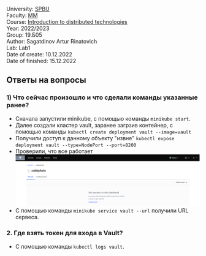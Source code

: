 University: [SPBU](https://spbu.ru/)  
Faculty: [MM](https://math.spbu.ru/rus/)  
Course: [Introduction to distributed technologies](https://github.com/itmo-ict-faculty/introduction-to-distributed-technologies)  
Year: 2022/2023  
Group: 19.Б05  
Author: Sagatdinov Artur Rinatovich  
Lab: Lab1  
Date of create: 10.12.2022  
Date of finished: 15.12.2022  

## Ответы на вопросы  
  
### 1) Что сейчас произошло и что сделали команды указанные ранее? 
- Сначала запустили minikube, с помощью команды `minikube start`.
- Далее создали кластер vault, заранее загрзив контейнер, с помощью команды `kubectl create deployment vault --image=vault`
- Получили доступ к данному объекту "извне" `kubectl expose deployment vault --type=NodePort --port=8200`
- Проверили, что все работает 
![image1](./images/image1.PNG)
- С помощью команды `minikube service vault --url` получили URL сервеса.

### 2. Где взять токен для входа в Vault?
- С помощью команды `kubectl logs vault`.
